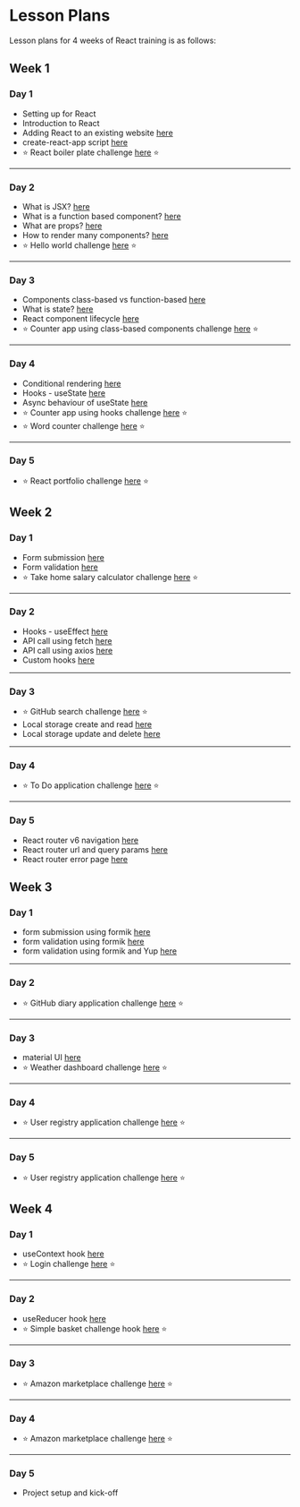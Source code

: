 # Lesson Plans

Lesson plans for 4 weeks of React training is as follows:

## Week 1

### Day 1

- Setting up for React
- Introduction to React
- Adding React to an existing website [here](../lessons/week-01/day-01/01-add-react-to-website/)
- create-react-app script [here](../lessons/week-01/day-01/02-create-react-app/)
- ⭐ React boiler plate challenge [here](../lessons/week-01/day-01/03-react-boilerplate-challenge/) ⭐

---

### Day 2

- What is JSX? [here](../lessons/week-01/day-02/01-jsx/)
- What is a function based component? [here](../lessons/week-01/day-02/02-component/)
- What are props? [here](../lessons/week-01/day-02/03-props/)
- How to render many components? [here](../lessons/week-01/day-02/04-render-lists/)
- ⭐ Hello world challenge [here](../lessons/week-01/day-02/05-hello-world-challenge/) ⭐

---

### Day 3

- Components class-based vs function-based [here](../lessons/week-01/day-03/01-class-based-component/)
- What is state? [here](../lessons/week-01/day-03/02-state-and-setState/)
- React component lifecycle [here](../lessons/week-01/day-03/03-component-lifecycle/)
- ⭐ Counter app using class-based components challenge [here](../lessons/week-01/day-03/04-counter-app-class-based-challenge/) ⭐

---

### Day 4

- Conditional rendering [here](../lessons/week-01/day-04/01-conditional-rendering/)
- Hooks - useState [here](../lessons/week-01/day-04/02-useState-hook/)
- Async behaviour of useState [here](../lessons/week-01/day-04/03-useState-async/)
- ⭐ Counter app using hooks challenge [here](../lessons/week-01/day-04/04-counter-app-hooks-challenge/) ⭐
- ⭐ Word counter challenge [here](../lessons/week-01/day-04/05-word-counter-challenge/) ⭐

---

### Day 5

- ⭐ React portfolio challenge [here](../lessons/week-01/day-05/01-portfolio-challenge/) ⭐

## Week 2

### Day 1

- Form submission [here](../lessons/week-02/day-01/01-form-submission/)
- Form validation [here](../lessons/week-02/day-01/02-form-validation/)
- ⭐ Take home salary calculator challenge [here](../lessons/week-02/day-01/03-take-home-salary-calculator/) ⭐

---

### Day 2

- Hooks - useEffect [here](../lessons/week-02/day-02/01-useEffect-hook/)
- API call using fetch [here](../lessons/week-02/day-02/02-api-call-fetch/)
- API call using axios [here](../lessons/week-02/day-02/03-api-call-axios/)
- Custom hooks [here](../lessons/week-02/day-02/04-custom-hooks/)

---

### Day 3

- ⭐ GitHub search challenge [here](../lessons/week-02/day-02/05-github-search-application/) ⭐
- Local storage create and read [here](../lessons/week-02/day-03/01-create-read-local-storage/)
- Local storage update and delete [here](../lessons/week-02/day-03/02-update-delete-local-storage/)

---

### Day 4

- ⭐ To Do application challenge [here](../lessons/week-02/day-03/03-todo-application/) ⭐

---

### Day 5

- React router v6 navigation [here](../lessons/week-02/day-04/01-react-router-navigation/)
- React router url and query params [here](../lessons/week-02/day-04/02-react-router-params/)
- React router error page [here](../lessons/week-02/day-04/03-react-router-redirect/)

## Week 3

### Day 1

- form submission using formik [here](../lessons/week-03/day-01/01-form-submit-formik/)
- form validation using formik [here](../lessons/week-03/day-01/02-form-validate-formik/)
- form validation using formik and Yup [here](../lessons/week-03/day-01/03-form-validate-formik-yup/)

---

### Day 2

- ⭐ GitHub diary application challenge [here](../lessons/week-03/day-02/01-github-diary-application/) ⭐

---

### Day 3

- material UI [here](../lessons/week-03/day-03/01-mui/)
- ⭐ Weather dashboard challenge [here](../lessons/week-03/day-03/02-weather-dashboard/) ⭐

---

### Day 4

- ⭐ User registry application challenge [here](../lessons/week-03/day-04/01-user-registry-application/) ⭐

---

### Day 5

- ⭐ User registry application challenge [here](../lessons/week-03/day-04/01-user-registry-application/) ⭐

## Week 4

### Day 1

- useContext hook [here](../lessons/week-04/day-01//01-useContext-hook/)
- ⭐ Login challenge [here](../lessons/week-04/day-01/02-login-challenge/) ⭐

---

### Day 2

- useReducer hook [here](../lessons/week-04/day-02/01-useReducer-hook/)
- ⭐ Simple basket challenge hook [here](../lessons/week-04/day-02/02-simple-basket-challenge/) ⭐

---

### Day 3

- ⭐ Amazon marketplace challenge [here](../lessons/week-04/day-03/01-amazon-marketplace/) ⭐

---

### Day 4

- ⭐ Amazon marketplace challenge [here](../lessons/week-04/day-03/01-amazon-marketplace/) ⭐

---

### Day 5

- Project setup and kick-off
